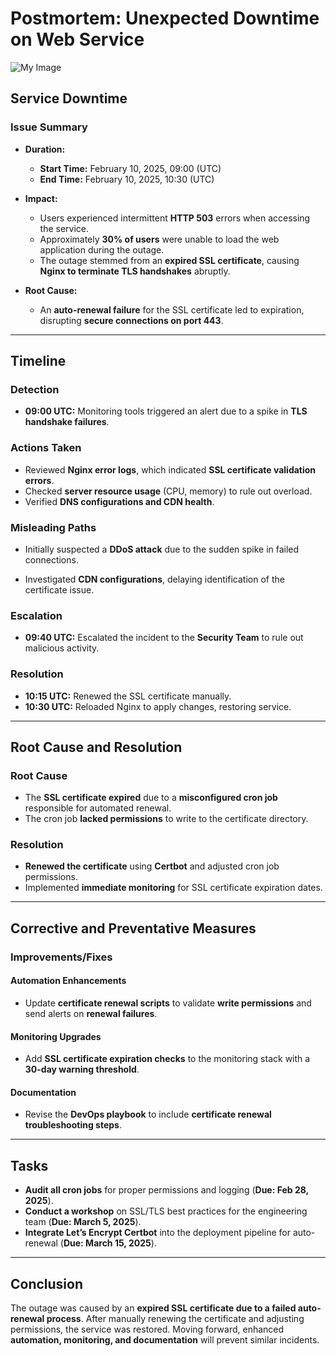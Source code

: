 # Postmortem: Unexpected Downtime on Web Service

![My Image](https://drive.google.com/uc?export=view&id=19-Vsvphe-bAU7rfFm2reRWY4sMZ5USBK)

## Service Downtime

### Issue Summary

- **Duration:**

  - **Start Time:** February 10, 2025, 09:00 (UTC)
  - **End Time:** February 10, 2025, 10:30 (UTC)

- **Impact:**

  - Users experienced intermittent **HTTP 503** errors when accessing the service.
  - Approximately **30% of users** were unable to load the web application during the outage.
  - The outage stemmed from an **expired SSL certificate**, causing **Nginx to terminate TLS handshakes** abruptly.

- **Root Cause:**

  - An **auto-renewal failure** for the SSL certificate led to expiration, disrupting **secure connections on port 443**.

---

## Timeline

### Detection

- **09:00 UTC:** Monitoring tools triggered an alert due to a spike in **TLS handshake failures**.

### Actions Taken

- Reviewed **Nginx error logs**, which indicated **SSL certificate validation errors**.
- Checked **server resource usage** (CPU, memory) to rule out overload.
- Verified **DNS configurations and CDN health**.

### Misleading Paths

- Initially suspected a **DDoS attack** due to the sudden spike in failed connections.

- Investigated **CDN configurations**, delaying identification of the certificate issue.

### Escalation

- **09:40 UTC:** Escalated the incident to the **Security Team** to rule out malicious activity.

### Resolution

- **10:15 UTC:** Renewed the SSL certificate manually.
- **10:30 UTC:** Reloaded Nginx to apply changes, restoring service.

---

## Root Cause and Resolution

### Root Cause

- The **SSL certificate expired** due to a **misconfigured cron job** responsible for automated renewal.
- The cron job **lacked permissions** to write to the certificate directory.

### Resolution

- **Renewed the certificate** using **Certbot** and adjusted cron job permissions.
- Implemented **immediate monitoring** for SSL certificate expiration dates.

---

## Corrective and Preventative Measures

### Improvements/Fixes

#### **Automation Enhancements**

- Update **certificate renewal scripts** to validate **write permissions** and send alerts on **renewal failures**.

#### **Monitoring Upgrades**

- Add **SSL certificate expiration checks** to the monitoring stack with a **30-day warning threshold**.

#### **Documentation**

- Revise the **DevOps playbook** to include **certificate renewal troubleshooting steps**.

---

## Tasks

- **Audit all cron jobs** for proper permissions and logging (**Due: Feb 28, 2025**).
- **Conduct a workshop** on SSL/TLS best practices for the engineering team (**Due: March 5, 2025**).
- **Integrate Let’s Encrypt Certbot** into the deployment pipeline for auto-renewal (**Due: March 15, 2025**).

---

## Conclusion

The outage was caused by an **expired SSL certificate due to a failed auto-renewal process**. After manually renewing the certificate and adjusting permissions, the service was restored. Moving forward, enhanced **automation, monitoring, and documentation** will prevent similar incidents.
